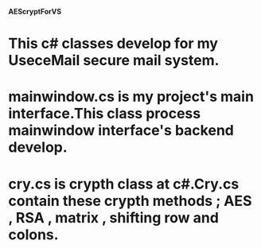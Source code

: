 <strong>AEScryptForVS</strong>
# This c# classes develop for my UseceMail secure mail system.
# mainwindow.cs is my project's main interface.This class process mainwindow interface's backend develop.
# cry.cs is crypth class at c#.Cry.cs contain these crypth methods ; AES , RSA , matrix , shifting row and colons.
